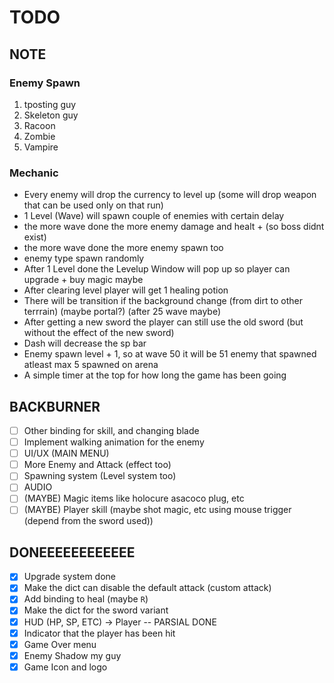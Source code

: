 # TODO
## NOTE

### Enemy Spawn
1. tposting guy
2. Skeleton guy
3. Racoon
4. Zombie
5. Vampire

### Mechanic
- Every enemy will drop the currency to level up (some will drop weapon that can be used only on that run)
- 1 Level (Wave) will spawn couple of enemies with certain delay
- the more wave done the more enemy damage and healt + (so boss didnt exist)
- the more wave done the more enemy spawn too
- enemy type spawn randomly
- After 1 Level done the Levelup Window will pop up so player can upgrade + buy magic maybe
- After clearing level player will get 1 healing potion
- There will be transition if the background change (from dirt to other terrrain) (maybe portal?) (after 25 wave maybe)
- After getting a new sword the player can still use the old sword (but without the effect of the new sword)
- Dash will decrease the sp bar
- Enemy spawn level + 1, so at wave 50 it will be 51 enemy that spawned atleast max 5 spawned on arena
- A simple timer at the top for how long the game has been going

## BACKBURNER
- [ ] Other binding for skill, and changing blade
- [ ] Implement walking animation for the enemy
- [ ] UI/UX (MAIN MENU)
- [ ] More Enemy and Attack (effect too)
- [ ] Spawning system (Level system too)
- [ ] AUDIO
- [ ] (MAYBE) Magic items like holocure asacoco plug, etc
- [ ] (MAYBE) Player skill (maybe shot magic, etc using mouse trigger (depend from the sword used))

## DONEEEEEEEEEEEE
- [x] Upgrade system done
- [x] Make the dict can disable the default attack (custom attack)
- [x] Add binding to heal (maybe `R`)
- [x] Make the dict for the sword variant
- [x] HUD (HP, SP, ETC) -> Player -- PARSIAL DONE
- [x] Indicator that the player has been hit
- [x] Game Over menu
- [x] Enemy Shadow my guy
- [x] Game Icon and logo

